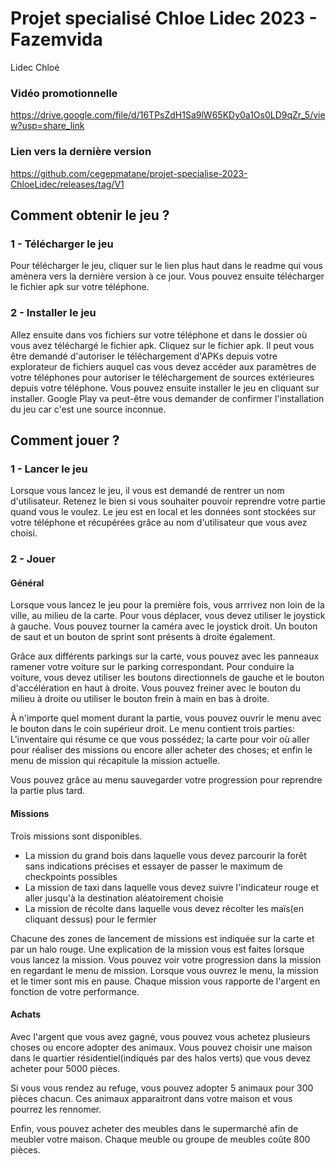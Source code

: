 # Projet specialisé Chloe Lidec 2023 - Fazemvida

Lidec Chloé


### Vidéo promotionnelle

https://drive.google.com/file/d/16TPsZdH1Sa9lW65KDy0a1Os0LD9qZr_5/view?usp=share_link

### Lien vers la dernière version

https://github.com/cegepmatane/projet-specialise-2023-ChloeLidec/releases/tag/V1

## Comment obtenir le jeu ?

### 1 - Télécharger le jeu

Pour télécharger le jeu, cliquer sur le lien plus haut dans le readme qui vous amènera vers la dernière version à ce jour. Vous pouvez ensuite télécharger le fichier apk sur votre téléphone.

### 2 - Installer le jeu

Allez ensuite dans vos fichiers sur votre téléphone et dans le dossier où vous avez téléchargé le fichier apk. Cliquez sur le fichier apk. Il peut vous être demandé d'autoriser le téléchargement d'APKs depuis votre explorateur de fichiers auquel cas vous devez accéder aux paramètres de votre téléphones pour autoriser le téléchargement de sources extérieures depuis votre téléphone. Vous pouvez ensuite installer le jeu en cliquant sur installer. Google Play va peut-être vous demander de confirmer l'installation du jeu car c'est une source inconnue.

## Comment jouer ?

### 1 - Lancer le jeu

Lorsque vous lancez le jeu, il vous est demandé de rentrer un nom d'utilisateur. Retenez le bien si vous souhaiter pouvoir reprendre votre partie quand vous le voulez. Le jeu est en local et les données sont stockées sur votre téléphone et récupérées grâce au nom d'utilisateur que vous avez choisi.

### 2 - Jouer

#### Général
Lorsque vous lancez le jeu pour la première fois, vous arrrivez non loin de la ville, au milieu de la carte. Pour vous déplacer, vous devez utiliser le joystick à gauche. Vous pouvez tourner la caméra avec le joystick droit. Un bouton de saut et un bouton de sprint sont présents à droite également.

Grâce aux différents parkings sur la carte, vous pouvez avec les panneaux ramener votre voiture sur le parking correspondant. Pour conduire la voiture, vous devez utiliser les boutons directionnels de gauche et le bouton d'accélération en haut à droite. Vous pouvez freiner avec le bouton du milieu à droite ou utiliser le bouton frein à main en bas à droite.

À n'importe quel moment durant la partie, vous pouvez ouvrir le menu avec le bouton dans le coin supérieur droit. Le menu contient trois parties: L'inventaire qui résume ce que vous possédez; la carte pour voir où aller pour réaliser des missions ou encore aller acheter des choses; et enfin le menu de mission qui récapitule la mission actuelle.

Vous pouvez grâce au menu sauvegarder votre progression pour reprendre la partie plus tard.

#### Missions

Trois missions sont disponibles.
- La mission du grand bois dans laquelle vous devez parcourir la forêt sans indications précises et essayer de passer le maximum de checkpoints possibles
- La mission de taxi dans laquelle vous devez suivre l'indicateur rouge et aller jusqu'à la destination aléatoirement choisie
- La mission de récolte dans laquelle vous devez récolter les maïs(en cliquant dessus) pour le fermier

Chacune des zones de lancement de missions est indiquée sur la carte et par un halo rouge. Une explication de la mission vous est faites lorsque vous lancez la mission. Vous pouvez voir votre progression dans la mission en regardant le menu de mission. Lorsque vous ouvrez le menu, la mission et le timer sont mis en pause. Chaque mission vous rapporte de l'argent en fonction de votre performance.

#### Achats

Avec l'argent que vous avez gagné, vous pouvez vous achetez plusieurs choses ou encore adopter des animaux.
Vous pouvez choisir une maison dans le quartier résidentiel(indiqués par des halos verts) que vous devez acheter pour 5000 pièces.

Si vous vous rendez au refuge, vous pouvez adopter 5 animaux pour 300 pièces chacun. Ces animaux apparaitront dans votre maison et vous pourrez les rennomer.

Enfin, vous pouvez acheter des meubles dans le supermarché afin de meubler votre maison. Chaque meuble ou groupe de meubles coûte 800 pièces.